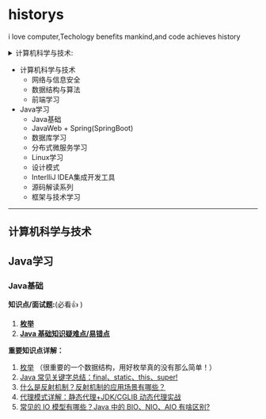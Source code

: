 # historys
i love computer,Techology benefits mankind,and code achieves history


<!-- @import "[TOC]" {cmd="toc" depthFrom=1 depthTo=6 orderedList=false} -->
<!-- code_chunk_output -->
<details>
<summary>计算机科学与技术:</summary>
  
- 网络与信息安全
- 数据结构与算法
- 前端学习
  
</details>

- 计算机科学与技术
  - 网络与信息安全
  - 数据结构与算法
  - 前端学习
- Java学习
  - Java基础
  - JavaWeb + Spring(SpringBoot)
  - 数据库学习
  - 分布式微服务学习
  - Linux学习
  - 设计模式
  - InterlliJ IDEA集成开发工具
  - 源码解读系列
  - 框架与技术学习


<!-- /code_chunk_output -->


---
## 计算机科学与技术
## Java学习
### Java基础
**知识点/面试题:**(必看:+1: )
1. **[枚举](Java/Java基础知识/枚举.md)**
2. **[Java 基础知识疑难点/易错点](docs/java/basis/Java基础知识疑难点.md)**

**重要知识点详解：**

1. [枚举](docs/java/basis/用好Java中的枚举真的没有那么简单.md) （很重要的一个数据结构，用好枚举真的没有那么简单！）
2. [Java 常见关键字总结：final、static、this、super!](docs/java/basis/Java常见关键字总结.md)
3. [什么是反射机制？反射机制的应用场景有哪些？](docs/java/basis/反射机制.md)
4. [代理模式详解：静态代理+JDK/CGLIB 动态代理实战](docs/java/basis/代理模式详解.md)
5. [常见的 IO 模型有哪些？Java 中的 BIO、NIO、AIO 有啥区别?](https://www.cnblogs.com/javaguide/p/io.html)



